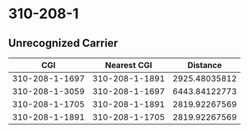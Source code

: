 # 310-208-1
## Unrecognized Carrier


| CGI | Nearest CGI | Distance |
|-----|-------------|----------|
| 310-208-1-1697 | 310-208-1-1891 | 2925.48035812 |
| 310-208-1-3059 | 310-208-1-1697 | 6443.84122773 |
| 310-208-1-1705 | 310-208-1-1891 | 2819.92267569 |
| 310-208-1-1891 | 310-208-1-1705 | 2819.92267569 |
